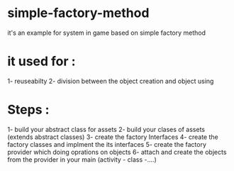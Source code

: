 # simple-factory-method
it's an example for system in game based on simple factory method

# it used for :
1- reuseabilty
2- division between the object creation and object using

# Steps :
1- build your abstract class for assets
2- build your clases of assets (extends abstract classes)
3- create the factory Interfaces
4- create the factory classes and implment the its interfaces 
5- create the factory provider which doing oprations on objects 
6- attach and create the objects from the provider in your main (activity - class -....)
